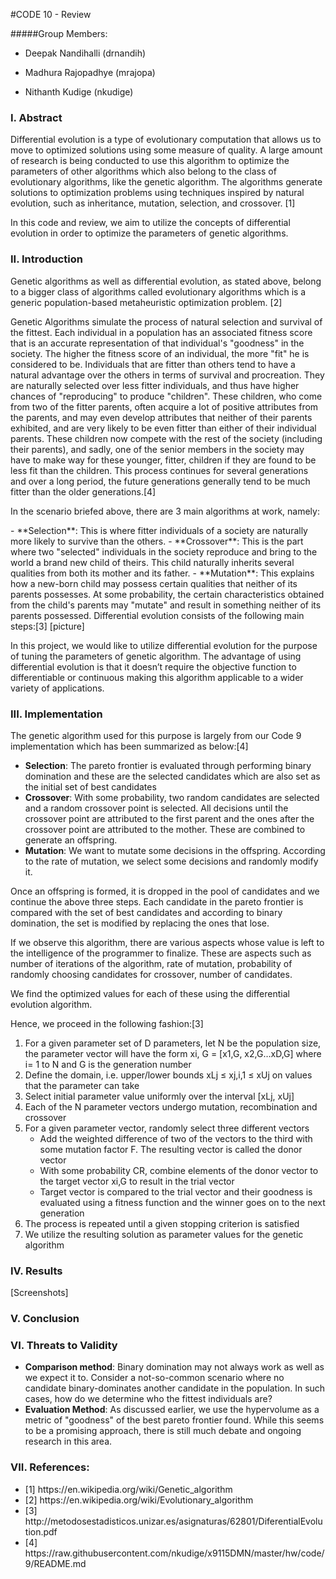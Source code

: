 #CODE 10 - Review

#####Group Members:

- Deepak Nandihalli (drnandih)

- Madhura Rajopadhye (mrajopa)

- Nithanth Kudige (nkudige)

### I. Abstract

<p>Differential evolution is a type of evolutionary computation that allows us to move to optimized solutions using some measure of quality. A large amount of research is being conducted to use this algorithm to optimize the parameters of other algorithms which also belong to the class of evolutionary algorithms, like the genetic algorithm. The algorithms generate solutions to optimization problems using techniques inspired by natural evolution, such as inheritance, mutation, selection, and crossover. [1] </p>
<p>In this code and review, we aim to utilize the concepts of differential evolution in order to optimize the parameters of genetic algorithms.</p>

### II. Introduction
<p>Genetic algorithms as well as differential evolution, as stated above, belong to a bigger class of algorithms called evolutionary algorithms which is a generic population-based metaheuristic optimization problem. [2] </p>
<p>Genetic Algorithms simulate the process of natural selection and survival of the fittest. Each individual in a population has an associated fitness score that is an accurate representation of that individual's "goodness" in the society. The higher the fitness score of an individual, the more "fit" he is considered to be. Individuals that are fitter than others tend to have a natural advantage over the others in terms of survival and procreation. They are naturally selected over less fitter individuals, and thus have higher chances of "reproducing" to produce "children". These children, who come from two of the fitter parents, often acquire a lot of positive attributes from the parents, and may even develop attributes that neither of their parents exhibited, and are very likely to be even fitter than either of their individual parents. These children now compete with the rest of the society (including their parents), and sadly, one of the senior members in the society may have to make way for these younger, fitter, children if they are found to be less fit than the children. This process continues for several generations and over a long period, the future generations generally tend to be much fitter than the older generations.[4]</p>
<p>In the scenario briefed above, there are 3 main algorithms at work, namely:</p>
- **Selection**: This is where fitter individuals of a society are naturally more likely to survive than the others.
- **Crossover**: This is the part where two "selected" individuals in the society reproduce and bring to the world a brand new child of theirs. This child naturally inherits several qualities from both its mother and its father.
- **Mutation**: This explains how a new-born child may possess certain qualities that neither of its parents possesses. At some probability, the certain characteristics obtained from the child's parents may "mutate" and result in something neither of its parents possessed.
Differential evolution consists of the following main steps:[3]
[picture] 

<p>In this project, we would like to utilize differential evolution for the purpose of tuning the parameters of genetic algorithm. The advantage of using differential evolution is that it doesn’t require the objective function to differentiable or continuous making this algorithm applicable to a wider variety of applications. </p>

### III. Implementation
The genetic algorithm used for this purpose is largely from our Code 9 implementation which has been summarized as below:[4] 
<ul>
<li> <b>Selection</b>: The pareto frontier is evaluated through performing binary domination and these are the selected candidates which are also set as the initial set of best candidates</li>
<li> <b>Crossover</b>: With some probability, two random candidates are selected and a random crossover point is selected. All decisions until the crossover point are attributed to the first parent and the ones after the crossover point are attributed to the mother. These are combined to generate an offspring.</li>
<li> <b>Mutation</b>:  We want to mutate some decisions in the offspring. According to the rate of mutation, we select some decisions and randomly modify it. </li></p> 
</ul>
<p>Once an offspring is formed, it is dropped in the pool of candidates and we continue the above three steps. Each candidate in the pareto frontier is compared with the set of best candidates and according to binary domination, the set is modified by replacing the ones that lose. </p>
<p>If we observe this algorithm, there are various aspects whose value is left to the intelligence of the programmer to finalize. These are aspects such as number of iterations of the algorithm, rate of mutation, probability of randomly choosing candidates for crossover, number of candidates. </p>
<p>We find the optimized values for each of these using the differential evolution algorithm.<p>

<p>Hence, we proceed in the following fashion:[3]
<ol>
<li>For a given parameter set of D parameters, let N be the population size, the parameter vector will have the form xi, G  = [x1,G, x2,G…xD,G] where i= 1 to N and G is the generation number</li>
<li>Define the domain, i.e. upper/lower bounds xLj ≤ xj,i,1 ≤ xUj on values that the parameter can take</li>
<li>Select initial parameter value uniformly over the interval [xLj, xUj]</li>
<li>Each of the N parameter vectors undergo mutation, recombination and crossover</li>
<li>For a given parameter vector, randomly select three different vectors
<ul>
<li>Add the weighted difference of two of the vectors to the third with some mutation factor F. The resulting vector is called the donor vector</li>
<li>With some probability CR, combine elements of the donor vector to the target vector xi,G to result in the trial vector</li>
<li>Target vector is compared to the trial vector and their goodness is evaluated using a fitness function and the winner goes on to the next generation</li>
</ul></li>
<li>The process is repeated until a given stopping criterion is satisfied </li>
<li>We utilize the resulting solution as parameter values for the genetic algorithm </li>
</ol>
</p>

### IV. Results
[Screenshots]

### V. Conclusion

### VI. Threats to Validity
- **Comparison method**: Binary domination may not always work as well as we expect it to. Consider a not-so-common scenario where no candidate binary-dominates another candidate in the population. In such cases, how do we determine who the fittest individuals are?
- **Evaluation Method**: As discussed earlier, we use the hypervolume as a metric of "goodness" of the best pareto frontier found. While this seems to be a promising approach, there is still much debate and ongoing research in this area.


### VII. References:
<ul>
<li>[1] https://en.wikipedia.org/wiki/Genetic_algorithm</li>
<li>[2] https://en.wikipedia.org/wiki/Evolutionary_algorithm</li>
<li>[3] http://metodosestadisticos.unizar.es/asignaturas/62801/DiferentialEvolution.pdf</li>
<li>[4] https://raw.githubusercontent.com/nkudige/x9115DMN/master/hw/code/9/README.md</li>

